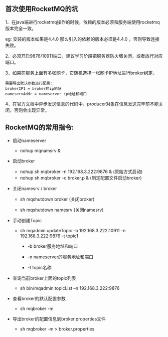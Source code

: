 ## 首次使用RocketMQ的坑

1、在java端进行rocketmq操作的时候，依赖的版本必须和服务端使用rocketmq版本完全一致。

eg: 安装的版本如果是4.4.0 那么引入的依赖的版本必须是4.4.0 ，否则导致连接失败。

2、必须开启9876/10911端口，建议学习阶段把服务器防火墙关闭，或者放行对应端口。

3、如果在服务上面有多张网卡，它随机选择一张网卡IP地址进行broker绑定。

```
需要导出默认参数进行配置:
brokerIP1 = broker的ip地址
nameservAddr = nameserver ip地址和端口
```

4、在官方文档中异步发送信息的代码中，producer对象在信息发送完毕前不能关闭，否则会出现异常。

## RocketMQ的常用指令:

- 启动nameserver
  - nohup mqnamsrv &

- 启动broker

  - nohup sh mqbroker -n 192.168.3.222:9876 & (原始方式启动)
  - nohup sh mqbroker -c  broker.p & (制定配置文件启动broker)

- 关闭namesrv / broker

  - sh mqshutdown broker (关闭broker)

  - sh mqshutdown namesrv (关闭namesrv)

- 手动创建Topic

  - sh mqadmin updateTopic -b 192.168.3.222:10911 -n 192.168.3.222:9876 -t topic1

    - -b broker服务地址和端口

    - -n nameserver的服务地址和端口

    - -t  topic名称

- 查询当前broker上面的topic列表
  - sh bin/mqadmin topicList –n 192.168.3.222:9876

- 查看broker的默认配置参数
  - sh mqbroker -m
- 导出broker的配置信息到broker.properties文件
  - sh mqbroker -m > broker.properties